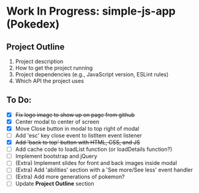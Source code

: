 # Work In Progress: simple-js-app (Pokedex)

## Project Outline 
1. Project description
2. How to get the project running
3. Project dependencies (e.g., JavaScript version, ESLint rules)
4. Which API the project uses

## To Do: 
- [x] ~~Fix logo image to show up on page from github~~
- [x] Center modal to center of screen
- [x] Move Close button in modal to top right of modal
- [ ] Add 'esc' key close event to listItem event listener
- [x] ~~Add 'back to top' button with HTML, CSS, and JS~~
- [ ] Add cache code to loadList function (or loadDetails function?)
- [ ] Implement bootstrap and jQuery
- [ ] \(Extra) Implement slides for front and back images inside modal
- [ ] \(Extra) Add 'abilities' section with a 'See more/See less' event handler
- [ ] \(Extra) Add more generations of pokemon?
- [ ] Update **Project Outline** section
